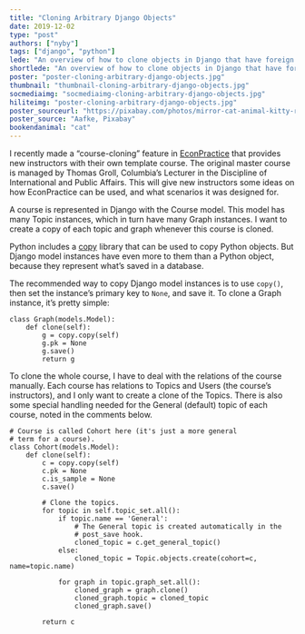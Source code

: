 ```yaml
---
title: "Cloning Arbitrary Django Objects"
date: 2019-12-02
type: "post"
authors: ["nyby"]
tags: ["django", "python"]
lede: "An overview of how to clone objects in Django that have foreign key relations."
shortlede: "An overview of how to clone objects in Django that have foreign key relations."
poster: "poster-cloning-arbitrary-django-objects.jpg"
thumbnail: "thumbnail-cloning-arbitrary-django-objects.jpg"
socmediaimg: "socmediaimg-cloning-arbitrary-django-objects.jpg"
hiliteimg: "poster-cloning-arbitrary-django-objects.jpg"
poster_sourceurl: "https://pixabay.com/photos/mirror-cat-animal-kitty-reflection-1359469/"
poster_source: "Aafke, Pixabay"
bookendanimal: "cat"
---
```


I recently made a “course-cloning” feature in
[EconPractice](https://econpractice.ctl.columbia.edu/)
that provides new instructors with their own template course. The
original master course is managed by Thomas Groll, Columbia’s Lecturer in the
Discipline of International and Public Affairs. This will give new
instructors some ideas on how EconPractice can be used, and what
scenarios it was designed for.

A course is represented in Django with the Course model. This model
has many Topic instances, which in turn have many Graph instances. I
want to create a copy of each topic and graph whenever this course is
cloned.

Python includes a [copy](https://docs.python.org/3.6/library/copy.html) library
that can be used to copy Python objects. But Django model instances
have even more to them than a Python object, because they represent
what’s saved in a database.

The recommended way to copy Django model instances is to use `copy()`,
then set the instance’s primary key to `None`, and save it. To clone a
Graph instance, it’s pretty simple:

```
class Graph(models.Model):
    def clone(self):
        g = copy.copy(self)
        g.pk = None
        g.save()
        return g
```

To clone the whole course, I have to deal with the relations of the
course manually. Each course has relations to Topics and Users (the
course’s instructors), and I only want to create a clone of the
Topics. There is also some special handling needed for the General
(default) topic of each course, noted in the comments below.

```
# Course is called Cohort here (it's just a more general
# term for a course).
class Cohort(models.Model):
    def clone(self):
        c = copy.copy(self)
        c.pk = None
        c.is_sample = None
        c.save()

        # Clone the topics.
        for topic in self.topic_set.all():
            if topic.name == 'General':
                # The General topic is created automatically in the
                # post_save hook.
                cloned_topic = c.get_general_topic()
            else:
                cloned_topic = Topic.objects.create(cohort=c, name=topic.name)

            for graph in topic.graph_set.all():
                cloned_graph = graph.clone()
                cloned_graph.topic = cloned_topic
                cloned_graph.save()

        return c
```
